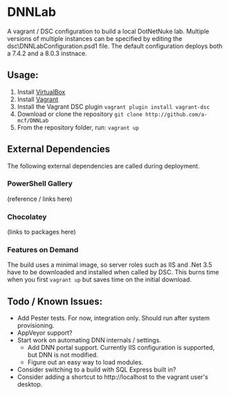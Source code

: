 # DNNLab
A vagrant / DSC configuration to build a local DotNetNuke lab. Multiple versions of multiple instances can be specified 
by editing the dsc\DNNLabConfiguration.psd1 file. The default configuration deploys both a 7.4.2 and a 8.0.3 instnace.

## Usage:
1. Install [VirtualBox](https://www.virtualbox.org/wiki/Downloads)
2. Install [Vagrant](https://www.vagrantup.com/downloads.html)
3. Install the Vagrant DSC plugin
    ```vagrant plugin install vagrant-dsc```
4. Download or clone the repository
    ```git clone http://github.com/a-mcf/DNNLab```
5. From the repository folder, run:
    ```vagrant up```

## External Dependencies
The following external dependencies are called during deployment.
### PowerShell Gallery
(reference / links here)
### Chocolatey
(links to packages here)
### Features on Demand
The build uses a minimal image, so server roles such as IIS and .Net 3.5 have to be
downloaded and installed when called by DSC. This burns time when you first ```vagrant up```
but saves time on the initial download.

## Todo / Known Issues:
- Add Pester tests. For now, integration only. Should run after system provisioning.
- AppVeyor support?
- Start work on automating DNN internals / settings.
    - Add DNN portal support. Currently IIS configuration is supported, but DNN is not modified.
    - Figure out an easy way to load modules.
- Consider switching to a build with SQL Express built in?
- Consider adding a shortcut to http://localhost to the vagrant user's desktop.